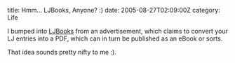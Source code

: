 title: Hmm… LJBooks, Anyone? :)
date: 2005-08-27T02:09:00Z
category: Life

I bumped into [LJBooks](http://www.ljbook.com/) from an advertisement, which claims to convert your LJ entries into a PDF, which can in turn be published as an eBook or sorts.

That idea sounds pretty nifty to me :).
